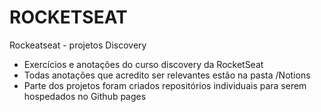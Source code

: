 # ROCKETSEAT

Rockeatseat - projetos Discovery

* Exercícios e anotações do curso discovery da RocketSeat
* Todas anotações que acredito ser relevantes estão na pasta /Notions
* Parte dos projetos foram criados repositórios individuais para serem hospedados no Github pages
  
